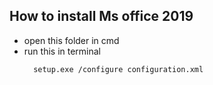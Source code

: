 ## How to install Ms office 2019

- open this folder in cmd 
- run this in terminal
  ```bash
	setup.exe /configure configuration.xml
  ```
